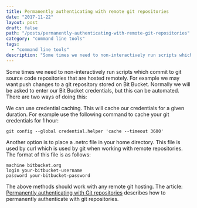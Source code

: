 ```yaml
---
title: Permanently authenticating with remote git repositories
date: "2017-11-22"
layout: post
draft: false
path: "/posts/permanently-authenticating-with-remote-git-repositories"
category: "command line tools"
tags:
  - "command line tools"
description: "Some times we need to non-interactively run scripts which commit to git source code repositories that are hosted remotely. For example we may want push changes to a git repository stored on Bit Bucket. Normally we will be asked to enter our Bit Bucket credentials, but this can be automated."
---
```


Some times we need to non-interactively run scripts which commit to git source code repositories that are hosted remotely. For example we may want push changes to a git repository stored on Bit Bucket. Normally we will be asked to enter our Bit Bucket credentials, but this can be automated. There are two ways of doing this:

We can use credential caching. This will cache our credentials for a given duration. For example use the following command to cache your git credentials for 1 hour:

```
git config --global credential.helper 'cache --timeout 3600'
```

Another option is to place a .netrc file in your home directory. This file is used by curl which is used by git when working with remote repositories. The format of this file is as follows:

```
machine bitbucket.org
login your-bitbucket-username
password your-bitbucket-password
```

The above methods should work with any remote git hosting. The article: [Permanently authenticating with Git repositories](https://confluence.atlassian.com/bitbucketserver/permanently-authenticating-with-git-repositories-776639846.html) describes how to permanently authenticate with git repositories.
